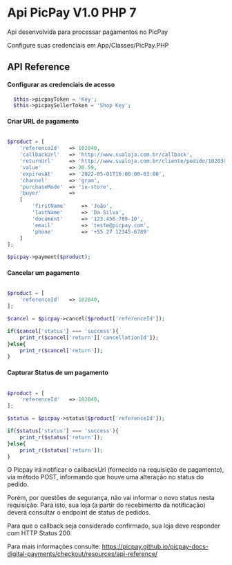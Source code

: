 
# Api PicPay V1.0 PHP 7

Api desenvolvida para processar pagamentos no PicPay

Configure suas credenciais em App/Classes/PicPay.PHP




## API Reference

#### Configurar as credenciais de acesso

```php
  $this->picpayToken = 'Key';
  $this->picpaySellerToken = 'Shop Key'; 
```

#### Criar URL de pagamento

```php

$product = [
	'referenceId' 	=> 102040,
	'callbackUrl'  	=> 'http://www.sualoja.com.br/callback',
	'returnUrl'     => 'http://www.sualoja.com.br/cliente/pedido/102030',
	'value' 		=> 20.59,
	'expiresAt' 	=> '2022-05-01T16:00:00-03:00',
	'channel' 		=> 'gram',
	'purchaseMode' 	=> 'in-store',
	'buyer' 		=>
	[
		'firstName' 	=> 'João',
		'lastName' 		=> 'Da Silva',
		'document' 		=> '123.456.789-10',
		'email' 		=> 'teste@picpay.com',
		'phone' 		=> '+55 27 12345-6789'
	]
];

$picpay->payment($product);
```

#### Cancelar um pagamento

```php

$product = [
	'referenceId' 	=> 102040,
];

$cancel = $picpay->cancel($product['referenceId']);

if($cancel['status'] === 'success'){
	print_r($cancel['return']['cancellationId']);
}else{
	print_r($cancel['return']);
}

```

#### Capturar Status de um pagamento

```php

$product = [
	'referenceId' 	=> 102040,
];

$status = $picpay->status($product['referenceId']);

if($status['status'] === 'success'){
	print_r($status['return']);
}else{
	print_r($status['return']);
}

```





O Picpay irá notificar o callbackUrl (fornecido na requisição de pagamento), via método POST, informando que houve uma alteração no status do pedido.

Porém, por questões de segurança, não vai informar o novo status nesta requisição. Para isto, sua loja (a partir do recebimento da notificação) deverá consultar o endpoint de status de pedidos.

Para que o callback seja considerado confirmado, sua loja deve responder com HTTP Status 200.

Para mais informações consulte: https://picpay.github.io/picpay-docs-digital-payments/checkout/resources/api-reference/